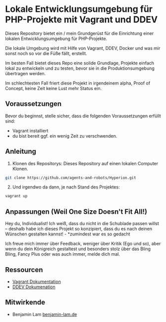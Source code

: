 # Lokale Entwicklungsumgebung für PHP-Projekte mit Vagrant und DDEV
Dieses Repository bietet ein / mein Grundgerüst für die Einrichtung 
einer lokalen Entwicklungsumgebung für PHP-Projekte.

Die lokale Umgebung wird mit Hilfe von Vagrant, DDEV, Docker
und was mir sonst noch so vor die Füße fällt, erstellt.

Im besten Fall bietet dieses Repo eine solide Grundlage, Projekte einfach lokal zu
entwickeln und zu testen, bevor sie in die Produktionsumgebung übertragen werden.

Im schlechtesten Fall friert diese Projekt in irgendeinem alpha, Proof of Concept,
keine Zeit keine Lust mehr Status ein.

## Voraussetzungen
Bevor du beginnst, stelle sicher, dass die folgenden Voraussetzungen erfüllt sind:
- Vagrant installiert
- du bist bereit ggf. ein wenig Zeit zu verschwenden.

## Anleitung
1. Klonen des Repositorys: Dieses Repository auf einen lokalen Computer Klonen.
```bash
git clone https://github.com/agents-and-robots/Hyperion.git
```
2. Und irgendwo da dann, je nach Stand des Projektes:
```bash
vagrant up
```

## Anpassungen (Weil One Size Doesn't Fit All!)
Hey du, Individualist! Ich weiß, dass du nicht in die Schublade passen willst 
– deshalb habe ich dieses Projekt so konzipiert, dass du es nach deinen Wünschen
gestalten kannst! - *zumindest war es so gedacht

Ich freue mich immer über Feedback, weniger über Kritik (Ego und so), aber wenn du
dein Königreich gestaltest und besonders stolz über das Bling Bling, Fancy Plus oder
was auch immer, melde dich mal.

## Ressourcen
- [Vagrant Dokumentation](https://developer.hashicorp.com/vagrant)
- [DDEV Dokumenation](https://ddev.com/)
## Mitwirkende
- Benjamin Lam [benjamin-lam.de](https://benjamin-lam.de)